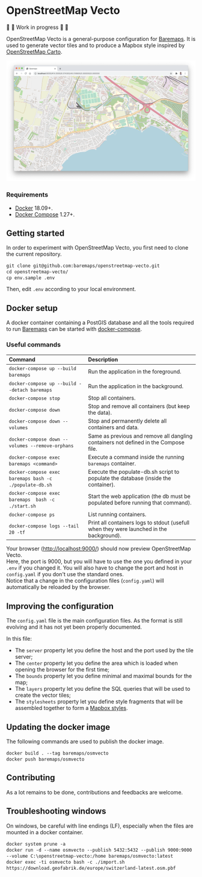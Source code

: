 # OpenStreetMap Vecto

🚧 🚧 Work in progress 🚧 🚧

OpenStreetMap Vecto is a general-purpose configuration for [Baremaps](https://github.com/baremaps/baremaps).
It is used to generate vector tiles and to produce a Mapbox style inspired by [OpenStreetMap Carto](https://github.com/gravitystorm/openstreetmap-carto).

![OpenStreetMap Vecto](screenshot.png)

### Requirements

* [Docker](https://www.docker.com/) 18.09+.
* [Docker Compose](https://docs.docker.com/compose/) 1.27+.

## Getting started

In order to experiment with OpenStreetMap Vecto, you first need to clone the current repository.

```
git clone git@github.com:baremaps/openstreetmap-vecto.git
cd openstreetmap-vecto/
cp env.sample .env
```
Then, edit `.env` according to your local environment.

## Docker setup

A docker container containing a PostGIS database and all the tools required to run [Baremaps](https://github.com/baremaps/baremaps) can be started with [docker-compose](https://docs.docker.com/compose/).



### Useful commands

Command                                  | Description
:--------------------------------------- | :----------------------------------------------------------------------------------------------------------------
`docker-compose up --build baremaps`                       | Run the application in the foreground.
`docker-compose up --build --detach baremaps`              | Run the application in the background.
`docker-compose stop`                                      | Stop all containers.
`docker-compose down`                                      | Stop and remove all containers (but keep the data).
`docker-compose down --volumes`                            | Stop and permanently delete all containers and data.
`docker-compose down --volumes --remove-orphans`           | Same as previous and remove all dangling containers not defined in the Compose file.
`docker-compose exec baremaps <command>`                   | Execute a command inside the running `baremaps` container.
`docker-compose exec baremaps bash -c ./populate-db.sh`    | Execute the populate-db.sh script to populate the database (inside the container).
`docker-compose exec baremaps  bash -c ./start.sh`         | Start the web application (the db must be populated before running that command).
`docker-compose ps`                                        | List running containers.
`docker-compose logs --tail 20 -tf`                        | Print all containers logs to stdout (usefull when they were launched in the background).


Your browser ([http://localhost:9000/](http://localhost:9000/)) should now preview OpenStreetMap Vecto.     
Here, the port is 9000, but you will have to use the one you defined in your `.env` if you changed it. You will also have to change the port and host in `config.yaml` if you don't use the standard ones.      
Notice that a change in the configuration files (`config.yaml`) will automatically be reloaded by the browser.    

## Improving the configuration

The `config.yaml` file is the main configuration files.
As the format is still evolving and it has not yet been properly documented.

In this file:
- The `server` property let you define the host and the port used by the tile server;
- The `center` property let you define the area which is loaded when opening the browser for the first time;
- The `bounds` property let you define minimal and maximal bounds for the map;
- The `layers` property let you define the SQL queries that will be used to create the vector tiles;
- The `stylesheets` property let you define style fragments that will be assembled together to form a [Mapbox styles](https://docs.mapbox.com/mapbox-gl-js/style-spec/).

## Updating the docker image

The following commands are used to publish the docker image.

```
docker build . --tag baremaps/osmvecto
docker push baremaps/osmvecto
```

## Contributing

As a lot remains to be done, contributions and feedbacks are welcome. 

## Troubleshooting windows

On windows, be careful with line endings (LF), especially when the files are mounted in a docker container.

```
docker system prune -a
docker run -d --name osmvecto --publish 5432:5432 --publish 9000:9000 --volume C:\openstreetmap-vecto:/home baremaps/osmvecto:latest
docker exec -ti osmvecto bash -c ./import.sh https://download.geofabrik.de/europe/switzerland-latest.osm.pbf
```